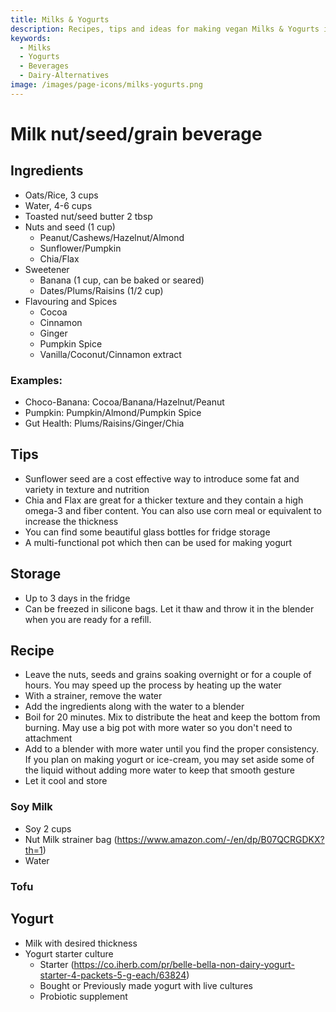 ```yaml
---
title: Milks & Yogurts
description: Recipes, tips and ideas for making vegan Milks & Yogurts in a practical, healthy and sustainable way.
keywords: 
  - Milks
  - Yogurts
  - Beverages
  - Dairy-Alternatives
image: /images/page-icons/milks-yogurts.png
---
```


# Milk nut/seed/grain beverage

## Ingredients

- Oats/Rice, 3 cups
- Water, 4-6 cups
- Toasted nut/seed butter 2 tbsp
- Nuts and seed (1 cup)
  - Peanut/Cashews/Hazelnut/Almond
  - Sunflower/Pumpkin
  - Chia/Flax
- Sweetener
  - Banana (1 cup, can be baked or seared)
  - Dates/Plums/Raisins (1/2 cup)
- Flavouring and Spices
  - Cocoa
  - Cinnamon
  - Ginger
  - Pumpkin Spice
  - Vanilla/Coconut/Cinnamon extract

### Examples:
 - Choco-Banana: Cocoa/Banana/Hazelnut/Peanut
 - Pumpkin: Pumpkin/Almond/Pumpkin Spice
 - Gut Health: Plums/Raisins/Ginger/Chia

## Tips

- Sunflower seed are a cost effective way to introduce some fat and variety in texture and nutrition
- Chia and Flax are great for a thicker texture and  they contain a high omega-3 and fiber content. You can also use corn meal or equivalent to increase the thickness
- You can find some beautiful glass bottles for fridge storage
- A multi-functional pot which then can be used for making yogurt 

## Storage

- Up to 3 days in the fridge
- Can be freezed in silicone bags. Let it thaw and throw it in the blender when you are ready for a refill.

## Recipe

- Leave the nuts, seeds and grains soaking overnight or for a couple of hours. You may speed up the process by heating up the water
- With a strainer, remove the water
- Add the ingredients along with the water to a blender
- Boil for 20 minutes. Mix to distribute the heat and keep the bottom from burning. May use a big pot with more water so you don't need to attachment  
- Add to a blender with more water until you find the proper consistency. If you plan on making yogurt or ice-cream, you may set aside some of the liquid without adding more water to keep that smooth gesture  
- Let it cool and store

### Soy Milk

- Soy 2 cups
- Nut Milk strainer bag (https://www.amazon.com/-/en/dp/B07QCRGDKX?th=1)
- Water

### Tofu

## Yogurt

- Milk with desired thickness
- Yogurt starter culture
  - Starter (https://co.iherb.com/pr/belle-bella-non-dairy-yogurt-starter-4-packets-5-g-each/63824)
  - Bought or Previously made yogurt with live cultures
  - Probiotic supplement